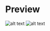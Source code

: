 # Preview
![alt text](https://i.imgur.com/Zxs9EBu.png)
![alt text](https://i.imgur.com/rRtEX3y.png)
